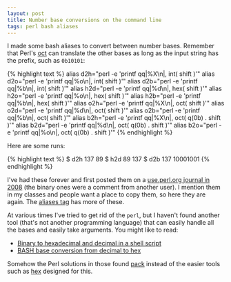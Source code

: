 ```yaml
---
layout: post
title: Number base conversions on the command line
tags: perl bash aliases
---
```


I made some bash aliases to convert between number bases. Remember that Perl's [oct](https://perldoc.perl.org/functions/oct.html) can translate the other bases as long as the input string has the prefix, such as `0b10101`:

{% highlight text %}
alias d2h="perl -e 'printf qq|%X\n|, int( shift )'"
alias d2o="perl -e 'printf qq|%o\n|, int( shift )'"
alias d2b="perl -e 'printf qq|%b\n|, int( shift )'"
alias h2d="perl -e 'printf qq|%d\n|, hex( shift )'"
alias h2o="perl -e 'printf qq|%o\n|, hex( shift )'"
alias h2b="perl -e 'printf qq|%b\n|, hex( shift )'"
alias o2h="perl -e 'printf qq|%X\n|, oct( shift )'"
alias o2d="perl -e 'printf qq|%d\n|, oct( shift )'"
alias o2b="perl -e 'printf qq|%b\n|, oct( shift )'"
alias b2h="perl -e 'printf qq|%X\n|, oct( q(0b) . shift )'"
alias b2d="perl -e 'printf qq|%d\n|, oct( q(0b) . shift )'"
alias b2o="perl -e 'printf qq|%o\n|, oct( q(0b) . shift )'"
{% endhighlight %}

Here are some runs:

{% highlight text %}
$ d2h 137
89
$ h2d 89
137
$ d2b 137
10001001
{% endhighlight %}

I've had these forever and first posted them on a [use.perl.org journal in 2008](https://use-perl.github.io/user/brian_d_foy/journal/36287/) (the binary ones were a comment from another user). I mention them in my classes and people want a place to copy them, so here they are again. The [aliases tag](/tag/aliases) has more of these.

At various times I've tried to get rid of the `perl`, but I haven't found another tool (that's not another programming language) that can easily handle all the bases and easily take arguments. You might like to read:

* [Binary to hexadecimal and decimal in a shell script](https://unix.stackexchange.com/q/65280/12567)
* [BASH base conversion from decimal to hex](https://unix.stackexchange.com/q/191205/12567)

Somehow the Perl solutions in those found [pack](https://perldoc.perl.org/functions/pack.html) instead of the easier tools such as [hex](https://perldoc.perl.org/functions/hex.html) designed for this.
